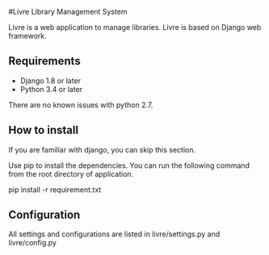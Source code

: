 #Livre Library Management System

Livre is a web application to manage libraries. Livre is based on Django web framework.

## Requirements

* Django 1.8 or later
* Python 3.4 or later

There are no known issues with python 2.7.

## How to install

If you are familiar with django, you can skip this section.

Use pip to install the dependencies. You can run the following command from the root directory of application.

pip install -r requirement.txt

## Configuration

All settings and configurations are listed in livre/settings.py and livre/config.py
